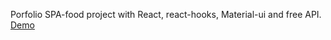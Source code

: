 Porfolio SPA-food project with React, react-hooks, Material-ui and free API.
[Demo](https://kovalvladik.github.io/react-food-SPA/)
